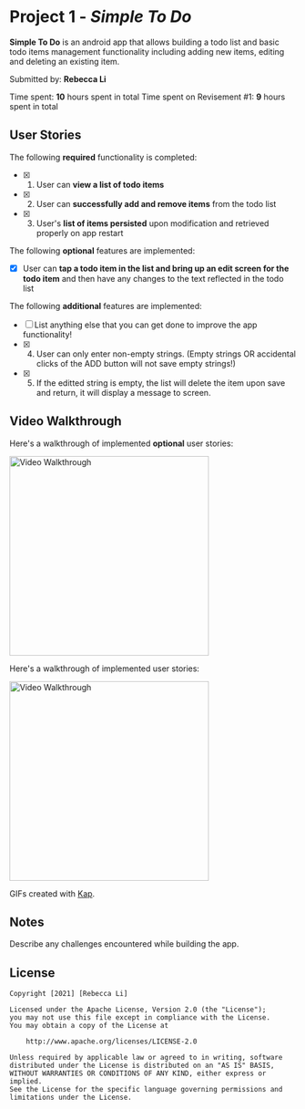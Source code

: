 # Project 1 - *Simple To Do*

**Simple To Do** is an android app that allows building a todo list and basic todo items management functionality including adding new items, editing and deleting an existing item.

Submitted by: **Rebecca Li**

Time spent: **10** hours spent in total
Time spent on Revisement #1: **9** hours spent in total

## User Stories

The following **required** functionality is completed:

* [x] 1. User can **view a list of todo items**
* [x] 2. User can **successfully add and remove items** from the todo list
* [x] 3. User's **list of items persisted** upon modification and retrieved properly on app restart

The following **optional** features are implemented:

* [x] User can **tap a todo item in the list and bring up an edit screen for the todo item** and then have any changes to the text reflected in the todo list

The following **additional** features are implemented:

* [ ] List anything else that you can get done to improve the app functionality!
* [x] 4. User can only enter non-empty strings. (Empty strings OR accidental clicks of the ADD button will not save empty strings!)
* [x] 5. If the editted string is empty, the list will delete the item upon save and return, it will display a message to screen.

## Video Walkthrough

Here's a walkthrough of implemented **optional** user stories:

<img src='preworkOptional.gif' title='Video Walkthrough' width='350' alt='Video Walkthrough' />

Here's a walkthrough of implemented user stories:

<img src='kotlinPrework.gif' title='Video Walkthrough' width='350' alt='Video Walkthrough' />

GIFs created with [Kap](https://getkap.co/).

## Notes

Describe any challenges encountered while building the app.

## License

    Copyright [2021] [Rebecca Li]

    Licensed under the Apache License, Version 2.0 (the "License");
    you may not use this file except in compliance with the License.
    You may obtain a copy of the License at

        http://www.apache.org/licenses/LICENSE-2.0

    Unless required by applicable law or agreed to in writing, software
    distributed under the License is distributed on an "AS IS" BASIS,
    WITHOUT WARRANTIES OR CONDITIONS OF ANY KIND, either express or implied.
    See the License for the specific language governing permissions and
    limitations under the License.
